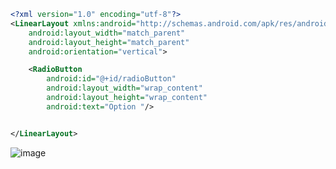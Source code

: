 ```xml
<?xml version="1.0" encoding="utf-8"?>
<LinearLayout xmlns:android="http://schemas.android.com/apk/res/android"
    android:layout_width="match_parent"
    android:layout_height="match_parent"
    android:orientation="vertical">

    <RadioButton
        android:id="@+id/radioButton"
        android:layout_width="wrap_content"
        android:layout_height="wrap_content"
        android:text="Option "/>


</LinearLayout>
```


![image](https://github.com/user-attachments/assets/d5f35805-74da-46d9-9f9e-c5db512d1c00)
